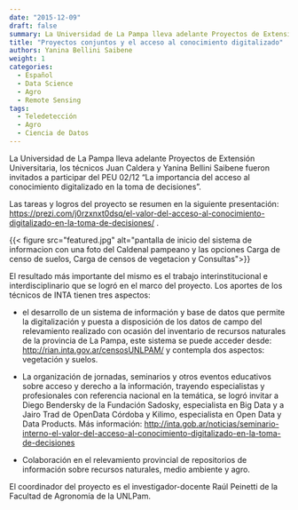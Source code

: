 ```yaml
---
date: "2015-12-09"
draft: false
summary: La Universidad de La Pampa lleva adelante Proyectos de Extensión Universitaria, los técnicos Juan Caldera y Yanina Bellini Saibene fueron invitados a participar del PEU 02/12, La importancia del acceso al conocimiento digitalizado en la toma de decisiones.
title: "Proyectos conjuntos y el acceso al conocimiento digitalizado"
authors: Yanina Bellini Saibene
weight: 1
categories:
  - Español
  - Data Science
  - Agro
  - Remote Sensing
tags: 
  - Teledetección
  - Agro
  - Ciencia de Datos
---
```



La Universidad de La Pampa lleva adelante Proyectos de Extensión Universitaria, los técnicos Juan Caldera y Yanina Bellini Saibene fueron invitados a participar del PEU 02/12 “La importancia del acceso al conocimiento digitalizado en la toma de decisiones”.

Las tareas y logros del proyecto se resumen en la siguiente presentación: https://prezi.com/j0rzxnxt0dsq/el-valor-del-acceso-al-conocimiento-digitalizado-en-la-toma-de-decisiones/ .


{{< figure src="featured.jpg" alt="pantalla de inicio del sistema de informacion con una foto del Caldenal pampeano y las opciones Carga de censo de suelos, Carga de censos de vegetacion y Consultas">}}

El resultado más importante del mismo es el trabajo interinstitucional e interdisciplinario que se logró en el marco del proyecto.  Los aportes de los técnicos de INTA tienen tres aspectos: 

* el desarrollo de un sistema de información y base de datos que permite la digitalización y puesta a disposición de los datos de campo del relevamiento realizado con ocasión del inventario de recursos naturales de la provincia de La Pampa, este sistema se puede acceder desde: http://rian.inta.gov.ar/censosUNLPAM/ y contempla dos aspectos: vegetación y suelos.

* La organización de jornadas, seminarios y otros eventos educativos sobre acceso y derecho a la información, trayendo especialistas y profesionales con referencia nacional en la temática, se logró invitar a Diego Bendersky de la Fundación Sadosky, especialista en Big Data y a Jairo Trad de OpenData Córdoba y Kilimo, especialista en Open Data y Data Products. Más información: http://inta.gob.ar/noticias/seminario-interno-el-valor-del-acceso-al-conocimiento-digitalizado-en-la-toma-de-decisiones 

* Colaboración en el relevamiento provincial de repositorios de información sobre recursos naturales, medio ambiente y agro.

El coordinador del proyecto es el investigador-docente Raúl Peinetti de la Facultad de Agronomía de la UNLPam.
